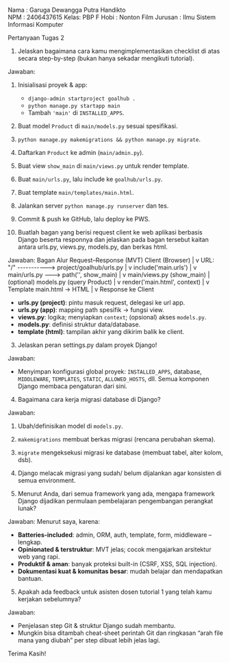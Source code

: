 Nama : Garuga Dewangga Putra Handikto  
NPM  : 2406437615
Kelas: PBP F
Hobi : Nonton Film
Jurusan : Ilmu Sistem Informasi Komputer


Pertanyaan Tugas 2

1. Jelaskan bagaimana cara kamu mengimplementasikan checklist di atas secara step-by-step (bukan hanya sekadar mengikuti tutorial).

Jawaban:
1. Inisialisasi proyek & app:
   - `django-admin startproject goalhub .`
   - `python manage.py startapp main`
   - Tambah `'main'` di `INSTALLED_APPS`.
2. Buat model `Product` di `main/models.py` sesuai spesifikasi.
3. `python manage.py makemigrations && python manage.py migrate`.
4. Daftarkan `Product` ke admin (`main/admin.py`).
5. Buat view `show_main` di `main/views.py` untuk render template.
6. Buat `main/urls.py`, lalu include ke `goalhub/urls.py`.
7. Buat template `main/templates/main.html`.
8. Jalankan server `python manage.py runserver` dan tes.
9. Commit & push ke GitHub, lalu deploy ke PWS.

2. Buatlah bagan yang berisi request client ke web aplikasi berbasis Django beserta responnya dan jelaskan pada bagan tersebut kaitan antara urls.py, views.py, models.py, dan berkas html.

Jawaban: 
Bagan Alur Request–Response (MVT)
Client (Browser)
|
v
URL: "/" -----------> project/goalhub/urls.py
|
v
include('main.urls')
|
v
main/urls.py ---> path('', show_main)
|
v
main/views.py (show_main)
|
(optional) models.py (query Product)
|
v
render('main.html', context)
|
v
Template main.html -> HTML
|
v
Response ke Client

- **urls.py (project)**: pintu masuk request, delegasi ke url app.
- **urls.py (app)**: mapping path spesifik -> fungsi view.
- **views.py**: logika; menyiapkan `context`; (opsional) akses `models.py`.
- **models.py**: definisi struktur data/database.
- **template (html)**: tampilan akhir yang dikirim balik ke client.

3. Jelaskan peran settings.py dalam proyek Django!

Jawaban:
- Menyimpan konfigurasi global proyek: `INSTALLED_APPS`, database, `MIDDLEWARE`, `TEMPLATES`, `STATIC`, `ALLOWED_HOSTS`, dll. Semua komponen Django membaca pengaturan dari sini.

4. Bagaimana cara kerja migrasi database di Django?

Jawaban: 
1. Ubah/definisikan model di `models.py`.
2. `makemigrations` membuat berkas migrasi (rencana perubahan skema).
3. `migrate` mengeksekusi migrasi ke database (membuat tabel, alter kolom, dsb).
4. Django melacak migrasi yang sudah/ belum dijalankan agar konsisten di semua environment.

4. Menurut Anda, dari semua framework yang ada, mengapa framework Django dijadikan permulaan pembelajaran pengembangan perangkat lunak?

Jawaban:
Menurut saya, karena:
- **Batteries-included**: admin, ORM, auth, template, form, middleware – lengkap.
- **Opinionated & terstruktur**: MVT jelas; cocok mengajarkan arsitektur web yang rapi.
- **Produktif & aman**: banyak proteksi built-in (CSRF, XSS, SQL injection).
- **Dokumentasi kuat & komunitas besar**: mudah belajar dan mendapatkan bantuan.

5. Apakah ada feedback untuk asisten dosen tutorial 1 yang telah kamu kerjakan sebelumnya?

Jawaban:
- Penjelasan step Git & struktur Django sudah membantu.
- Mungkin bisa ditambah cheat-sheet perintah Git dan ringkasan “arah file mana yang diubah” per step dibuat lebih jelas lagi.

Terima Kasih!

